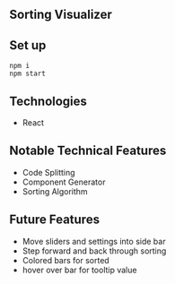 ## Sorting Visualizer

## Set up

```
npm i
npm start
```

## Technologies

- React

## Notable Technical Features

- Code Splitting
- Component Generator
- Sorting Algorithm

## Future Features

- Move sliders and settings into side bar
- Step forward and back through sorting
- Colored bars for sorted
- hover over bar for tooltip value
